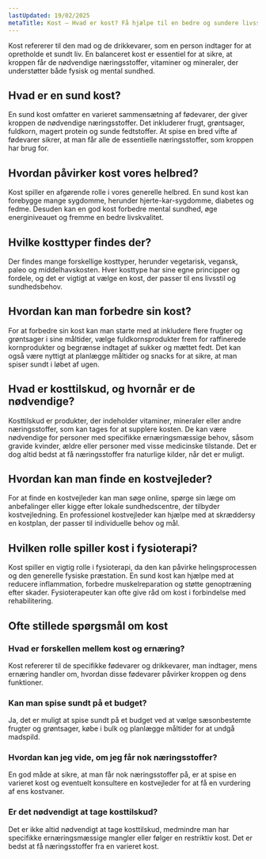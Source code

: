```yaml
---
lastUpdated: 19/02/2025
metaTitle: Kost – Hvad er kost? Få hjælpe til en bedre og sundere livsstil
---
```


Kost refererer til den mad og de drikkevarer, som en person indtager for at opretholde et sundt liv. En balanceret kost er essentiel for at sikre, at kroppen får de nødvendige næringsstoffer, vitaminer og mineraler, der understøtter både fysisk og mental sundhed.

## Hvad er en sund kost?

En sund kost omfatter en varieret sammensætning af fødevarer, der giver kroppen de nødvendige næringsstoffer. Det inkluderer frugt, grøntsager, fuldkorn, magert protein og sunde fedtstoffer. At spise en bred vifte af fødevarer sikrer, at man får alle de essentielle næringsstoffer, som kroppen har brug for.

## Hvordan påvirker kost vores helbred?

Kost spiller en afgørende rolle i vores generelle helbred. En sund kost kan forebygge mange sygdomme, herunder hjerte-kar-sygdomme, diabetes og fedme. Desuden kan en god kost forbedre mental sundhed, øge energiniveauet og fremme en bedre livskvalitet.

## Hvilke kosttyper findes der?

Der findes mange forskellige kosttyper, herunder vegetarisk, vegansk, paleo og middelhavskosten. Hver kosttype har sine egne principper og fordele, og det er vigtigt at vælge en kost, der passer til ens livsstil og sundhedsbehov.

## Hvordan kan man forbedre sin kost?

For at forbedre sin kost kan man starte med at inkludere flere frugter og grøntsager i sine måltider, vælge fuldkornsprodukter frem for raffinerede kornprodukter og begrænse indtaget af sukker og mættet fedt. Det kan også være nyttigt at planlægge måltider og snacks for at sikre, at man spiser sundt i løbet af ugen.

## Hvad er kosttilskud, og hvornår er de nødvendige?

Kosttilskud er produkter, der indeholder vitaminer, mineraler eller andre næringsstoffer, som kan tages for at supplere kosten. De kan være nødvendige for personer med specifikke ernæringsmæssige behov, såsom gravide kvinder, ældre eller personer med visse medicinske tilstande. Det er dog altid bedst at få næringsstoffer fra naturlige kilder, når det er muligt.

## Hvordan kan man finde en kostvejleder?

For at finde en kostvejleder kan man søge online, spørge sin læge om anbefalinger eller kigge efter lokale sundhedscentre, der tilbyder kostvejledning. En professionel kostvejleder kan hjælpe med at skræddersy en kostplan, der passer til individuelle behov og mål.

## Hvilken rolle spiller kost i fysioterapi?

Kost spiller en vigtig rolle i fysioterapi, da den kan påvirke helingsprocessen og den generelle fysiske præstation. En sund kost kan hjælpe med at reducere inflammation, forbedre muskelreparation og støtte genoptræning efter skader. Fysioterapeuter kan ofte give råd om kost i forbindelse med rehabilitering.

## Ofte stillede spørgsmål om kost

### Hvad er forskellen mellem kost og ernæring?

Kost refererer til de specifikke fødevarer og drikkevarer, man indtager, mens ernæring handler om, hvordan disse fødevarer påvirker kroppen og dens funktioner.

### Kan man spise sundt på et budget?

Ja, det er muligt at spise sundt på et budget ved at vælge sæsonbestemte frugter og grøntsager, købe i bulk og planlægge måltider for at undgå madspild.

### Hvordan kan jeg vide, om jeg får nok næringsstoffer?

En god måde at sikre, at man får nok næringsstoffer på, er at spise en varieret kost og eventuelt konsultere en kostvejleder for at få en vurdering af ens kostvaner.

### Er det nødvendigt at tage kosttilskud?

Det er ikke altid nødvendigt at tage kosttilskud, medmindre man har specifikke ernæringsmæssige mangler eller følger en restriktiv kost. Det er bedst at få næringsstoffer fra en varieret kost.
